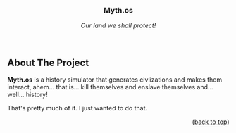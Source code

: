<br />
<div align="center">
  <a href="https://github.com/othneildrew/Best-README-Template">
    <!-- <img src="" alt="Logo" width="80" height="80"> -->
  </a>

  <h3 align="center">Myth.os</h3>

  <p align="center">
    <i>Our land we shall protect!</i>
    <br />
    <!-- <a href="https://github.com/othneildrew/Best-README-Template"><strong>Explore the docs »</strong></a> -->
    <br />
    <br />
    
  </p>
</div>

## About The Project

<strong>Myth.os</strong> is a history simulator that generates civlizations and makes them interact, ahem... that is... kill themselves and enslave themselves and... well... history!

That's pretty much of it. I just wanted to do that.

<p align="right">(<a href="#readme-top">back to top</a>)</p>
